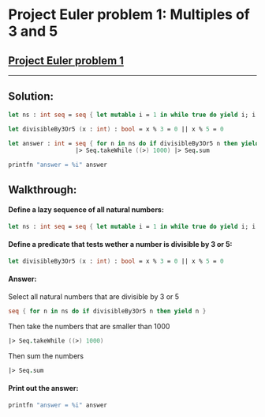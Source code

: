 # Project Euler problem 1: Multiples of 3 and 5
[Project Euler problem 1](https://projecteuler.net/problem=1)
---
___
## Solution:
```fsharp
let ns : int seq = seq { let mutable i = 1 in while true do yield i; i <- i + 1 }

let divisibleBy3Or5 (x : int) : bool = x % 3 = 0 || x % 5 = 0

let answer : int = seq { for n in ns do if divisibleBy3Or5 n then yield n }
                   |> Seq.takeWhile ((>) 1000) |> Seq.sum

printfn "answer = %i" answer
```

## Walkthrough:

#### Define a lazy sequence of all natural numbers:
```fsharp
let ns : int seq = seq { let mutable i = 1 in while true do yield i; i <- i + 1 }
```

#### Define a predicate that tests wether a number is divisible by 3 or 5:
```fsharp
let divisibleBy3Or5 (x : int) : bool = x % 3 = 0 || x % 5 = 0
```

#### Answer:

Select all natural numbers that are divisible by 3 or 5
```fsharp
seq { for n in ns do if divisibleBy3Or5 n then yield n }
```

Then take the numbers that are smaller than 1000
```fsharp
|> Seq.takeWhile ((>) 1000)
```

Then sum the numbers
```fsharp
|> Seq.sum
```

#### Print out the answer:
```fsharp
printfn "answer = %i" answer
```
